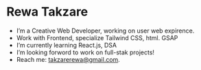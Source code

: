 # Rewa Takzare
-  I’m a Creative Web Developer, working on user web expirence.
-  Work with Frontend, specialize Tailwind CSS, html. GSAP  
-  I’m currently learning React.js, DSA
-  I’m looking forword to work on full-stak projects!
-  Reach me: takzarerewa@gmail.com.
